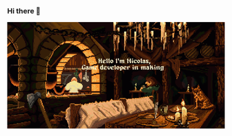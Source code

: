 ### Hi there 👋
[![MasterHead](./banner.gif)](https://github.com/NicolasReboule/NicolasReboule/blob/main/Banner.gif)
